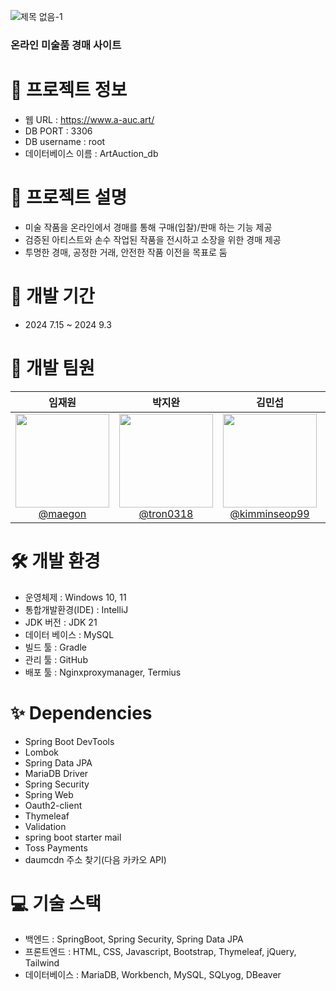 
![제목 없음-1](https://github.com/user-attachments/assets/20fbcf40-f860-44d5-bdee-c29ab3f00720)


### 온라인 미술품 경매 사이트
# 🚩 프로젝트 정보
- 웹 URL : https://www.a-auc.art/
- DB PORT : 3306
- DB username : root
- 데이터베이스 이름 : ArtAuction_db

# 💬 프로젝트 설명
- 미술 작품을 온라인에서 경매를 통해 구매(입찰)/판매 하는 기능 제공
- 검증된 아티스트와 손수 작업된 작품을 전시하고 소장을 위한 경매 제공
- 투명한 경매, 공정한 거래, 안전한 작품 이전을 목표로 둠

# 💨 개발 기간
- 2024 7.15 ~ 2024 9.3

# 👥 개발 팀원
|                                                               **임재원**                                                               |                                                                **박지완**                                                                |                                                               **김민섭**                                                                |                                                               **김채연**                                                                |
|:-----------------------------------------------------------------------------------------------------------------------------------:|:-------------------------------------------------------------------------------------------------------------------------------------:|:------------------------------------------------------------------------------------------------------------------------------------:|:------------------------------------------------------------------------------------------------------------------------------------:|
| [<img src="https://avatars.githubusercontent.com/u/30003447?v=4" height=150 width=150> <br/> @maegon](https://github.com/maegon) | [<img src="https://avatars.githubusercontent.com/u/52211840?v=4" height=150 width=150> <br/> @tron0318](https://github.com/tron0318) | [<img src="https://avatars.githubusercontent.com/u/161572638?v=4" height=150 width=150> <br/> @kimminseop99](https://github.com/kimminseop99) | [<img src="https://avatars.githubusercontent.com/u/90239727?v=4" height=150 width=150> <br/> @kim-chaeyeon](https://github.com/kim-chaeyeon) |

# 🛠 개발 환경
- 운영체제 : Windows 10, 11
- 통합개발환경(IDE) : IntelliJ
- JDK 버전 : JDK 21
- 데이터 베이스 : MySQL
- 빌드 툴 : Gradle
- 관리 툴 : GitHub
- 배포 툴 : Nginxproxymanager, Termius

# ✨ Dependencies
- Spring Boot DevTools
- Lombok
- Spring Data JPA
- MariaDB Driver
- Spring Security
- Spring Web
- Oauth2-client
- Thymeleaf
- Validation
- spring boot starter mail
- Toss Payments
- daumcdn 주소 찾기(다음 카카오 API)

# 💻 기술 스택
- 백엔드 : SpringBoot, Spring Security, Spring Data JPA
- 프론트엔드 : HTML, CSS, Javascript, Bootstrap, Thymeleaf, jQuery, Tailwind
- 데이터베이스 : MariaDB, Workbench, MySQL, SQLyog, DBeaver
